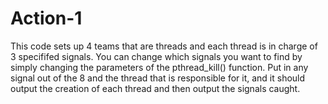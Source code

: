 # Action-1

This code sets up 4 teams that are threads and each thread is in charge of 3 specififed signals. You can change which signals you want to find by simply
changing the parameters of the pthread_kill() function. Put in any signal out of the 8 and the thread that is responsible for it, and it should output the
creation of each thread and then output the signals caught. 
